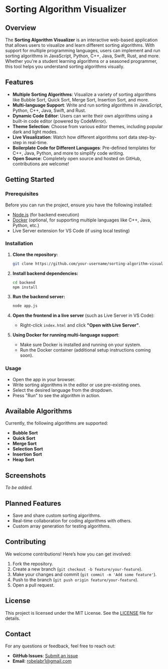 # Sorting Algorithm Visualizer

## Overview
The **Sorting Algorithm Visualizer** is an interactive web-based application that allows users to visualize and learn different sorting algorithms. With support for multiple programming languages, users can implement and run sorting algorithms in JavaScript, Python, C++, Java, Swift, Rust, and more. Whether you're a student learning algorithms or a seasoned programmer, this tool helps you understand sorting algorithms visually.

## Features
- **Multiple Sorting Algorithms**: Visualize a variety of sorting algorithms like Bubble Sort, Quick Sort, Merge Sort, Insertion Sort, and more.
- **Multi-language Support**: Write and run sorting algorithms in JavaScript, Python, C++, Java, Swift, and Rust.
- **Dynamic Code Editor**: Users can write their own algorithms using a built-in code editor (powered by CodeMirror).
- **Theme Selection**: Choose from various editor themes, including popular dark and light modes.
- **Live Visualization**: Watch how different algorithms sort data step-by-step in real-time.
- **Boilerplate Code for Different Languages**: Pre-defined templates for C++, Java, Python, and more to simplify code writing.
- **Open Source**: Completely open source and hosted on GitHub, contributions are welcome!

## Getting Started

### Prerequisites
Before you can run the project, ensure you have the following installed:

- [Node.js](https://nodejs.org/) (for backend execution)
- [Docker](https://www.docker.com/get-started) (optional, for supporting multiple languages like C++, Java, Python, etc.)
- Live Server extension for VS Code (if using local testing)

### Installation

1. **Clone the repository:**
    ```bash
    git clone https://github.com/your-username/sorting-algorithm-visualizer.git
    ```

2. **Install backend dependencies:**
    ```bash
    cd backend
    npm install
    ```

3. **Run the backend server:**
    ```bash
    node app.js
    ```

4. **Open the frontend in a live server** (such as Live Server in VS Code):
    - Right-click `index.html` and click **"Open with Live Server"**.

5. **Using Docker for running multi-language support**:
    - Make sure Docker is installed and running on your system.
    - Run the Docker container (additional setup instructions coming soon).

### Usage

- Open the app in your browser.
- Write sorting algorithms in the editor or use pre-existing ones.
- Select the desired language from the dropdown.
- Press "Run" to see the algorithm in action.

## Available Algorithms
Currently, the following algorithms are supported:

- **Bubble Sort**
- **Quick Sort**
- **Merge Sort**
- **Selection Sort**
- **Insertion Sort**
- **Heap Sort**

## Screenshots
*To be added.*

## Planned Features
- Save and share custom sorting algorithms.
- Real-time collaboration for coding algorithms with others.
- Custom array generation for testing algorithms.

## Contributing
We welcome contributions! Here’s how you can get involved:

1. Fork the repository.
2. Create a new branch (`git checkout -b feature/your-feature`).
3. Make your changes and commit (`git commit -m 'Add some feature'`).
4. Push to the branch (`git push origin feature/your-feature`).
5. Open a pull request.

## License
This project is licensed under the MIT License. See the [LICENSE](LICENSE) file for details.

## Contact
For any questions or feedback, feel free to reach out:

- **GitHub Issues**: [Submit an issue](https://github.com/KaiosKen/Sorting-Visualizer/issues)
- **Email**: robelabr1@gmail.com
